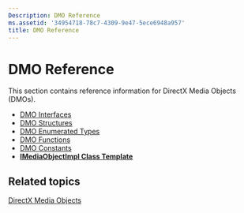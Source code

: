 ```yaml
---
Description: DMO Reference
ms.assetid: '34954718-78c7-4309-9e47-5ece6948a957'
title: DMO Reference
---
```


# DMO Reference

This section contains reference information for DirectX Media Objects (DMOs).

-   [DMO Interfaces](dmo-interfaces.md)
-   [DMO Structures](dmo-structures.md)
-   [DMO Enumerated Types](dmo-enumerated-types.md)
-   [DMO Functions](dmo-functions.md)
-   [DMO Constants](dmo-constants.md)
-   [**IMediaObjectImpl Class Template**](imediaobjectimpl-class-template.md)

## Related topics

<dl> <dt>

[DirectX Media Objects](directx-media-objects.md)
</dt> </dl>

 

 



